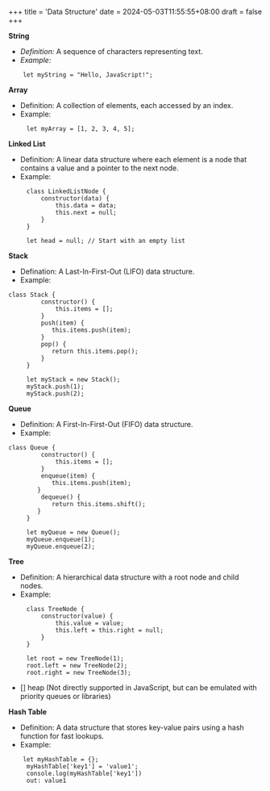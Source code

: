 +++
title = 'Data Structure'
date = 2024-05-03T11:55:55+08:00
draft = false
+++

**String**
- _Definition:_ A sequence of characters representing text.
- _Example:_
```
    let myString = "Hello, JavaScript!";
```

**Array**
- Definition: A collection of elements, each accessed by an index.
- Example:
```
     let myArray = [1, 2, 3, 4, 5];
```

**Linked List**
- Definition: A linear data structure where each element is a node that contains a value and a pointer to the next node. 
- Example:
```
     class LinkedListNode {
         constructor(data) {
             this.data = data;
             this.next = null;
         }
     }

     let head = null; // Start with an empty list
```
**Stack**
- Defination: A Last-In-First-Out (LIFO) data structure.
- Example:
```
class Stack {
         constructor() {
             this.items = [];
         }
         push(item) { 
            this.items.push(item); 
         }
         pop() { 
            return this.items.pop(); 
         }
     }

     let myStack = new Stack();
     myStack.push(1);
     myStack.push(2);
```
    
**Queue**
- Definition: A First-In-First-Out (FIFO) data structure.
- Example:
```
class Queue {
         constructor() {
             this.items = [];
         }
         enqueue(item) { 
            this.items.push(item); 
        }
         dequeue() { 
            return this.items.shift(); 
        }
     }

     let myQueue = new Queue();
     myQueue.enqueue(1);
     myQueue.enqueue(2);
```
**Tree**
- Definition: A hierarchical data structure with a root node and child nodes.
- Example:
```
     class TreeNode {
         constructor(value) {
             this.value = value;
             this.left = this.right = null;
         }
     }

     let root = new TreeNode(1);
     root.left = new TreeNode(2);
     root.right = new TreeNode(3);
```

- [] heap
(Not directly supported in JavaScript, but can be emulated with priority queues or libraries)

**Hash Table**
- Definition: A data structure that stores key-value pairs using a hash function for fast lookups.
- Example:
```
    let myHashTable = {};
     myHashTable['key1'] = 'value1';
     console.log(myHashTable['key1'])
     out: value1
```
